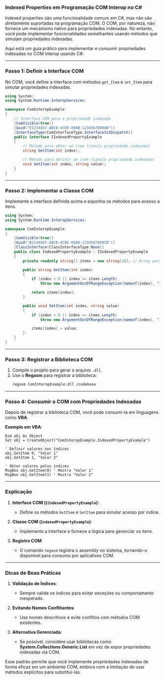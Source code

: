 ### Indexed Properties em Programação COM Interop no C#

Indexed properties são uma funcionalidade comum em C#, mas não são diretamente suportadas na programação COM. O COM, por natureza, não fornece um mecanismo nativo para propriedades indexadas. No entanto, você pode implementar funcionalidades semelhantes usando métodos que simulam propriedades indexadas.

Aqui está um guia prático para implementar e consumir propriedades indexadas no COM Interop usando C#:

---

### Passo 1: Definir a Interface COM

No COM, você define a interface com métodos `get_Item` e `set_Item` para simular propriedades indexadas.

```csharp
using System;
using System.Runtime.InteropServices;

namespace ComInteropExample
{
    // Interface COM para a propriedade indexada
    [ComVisible(true)]
    [Guid("E1234567-ABCD-4CDE-89AB-1234567890AB")]
    [InterfaceType(ComInterfaceType.InterfaceIsIDispatch)]
    public interface IIndexedPropertyExample
    {
        // Método para obter um item (simula propriedade indexada)
        string GetItem(int index);

        // Método para definir um item (simula propriedade indexada)
        void SetItem(int index, string value);
    }
}
```

---

### Passo 2: Implementar a Classe COM

Implemente a interface definida acima e exponha os métodos para acesso a itens.

```csharp
using System;
using System.Runtime.InteropServices;

namespace ComInteropExample
{
    [ComVisible(true)]
    [Guid("B1234567-ABCD-4CDE-89AB-1234567890CD")]
    [ClassInterface(ClassInterfaceType.None)]
    public class IndexedPropertyExample : IIndexedPropertyExample
    {
        private readonly string[] items = new string[10]; // Array para simular uma lista.

        public string GetItem(int index)
        {
            if (index < 0 || index >= items.Length)
                throw new ArgumentOutOfRangeException(nameof(index), "Index out of bounds.");

            return items[index];
        }

        public void SetItem(int index, string value)
        {
            if (index < 0 || index >= items.Length)
                throw new ArgumentOutOfRangeException(nameof(index), "Index out of bounds.");

            items[index] = value;
        }
    }
}
```

---

### Passo 3: Registrar a Biblioteca COM

1. Compile o projeto para gerar o arquivo `.dll`.
2. Use o **Regasm** para registrar a biblioteca:
   ```bash
   regasm ComInteropExample.dll /codebase
   ```

---

### Passo 4: Consumir o COM com Propriedades Indexadas

Depois de registrar a biblioteca COM, você pode consumi-la em linguagens como **VBA**.

**Exemplo em VBA**:
```vba
Dim obj As Object
Set obj = CreateObject("ComInteropExample.IndexedPropertyExample")

' Definir valores nos índices
obj.SetItem 0, "Valor 1"
obj.SetItem 1, "Valor 2"

' Obter valores pelos índices
MsgBox obj.GetItem(0) ' Mostra "Valor 1"
MsgBox obj.GetItem(1) ' Mostra "Valor 2"
```

---

### Explicação

1. **Interface COM (`IIndexedPropertyExample`)**:
   - Define os métodos `GetItem` e `SetItem` para simular acesso por índice.

2. **Classe COM (`IndexedPropertyExample`)**:
   - Implementa a interface e fornece a lógica para gerenciar os itens.

3. **Registro COM**:
   - O comando `regasm` registra o assembly no sistema, tornando-o disponível para consumo por aplicativos COM.

---

### Dicas de Boas Práticas

1. **Validação de Índices**:
   - Sempre valide os índices para evitar exceções ou comportamento inesperado.

2. **Evitando Nomes Conflitantes**:
   - Use nomes descritivos e evite conflitos com métodos COM existentes.

3. **Alternativa Gerenciada**:
   - Se possível, considere usar bibliotecas como **System.Collections.Generic.List** em vez de expor propriedades indexadas via COM.

Esse padrão permite que você implemente propriedades indexadas de forma eficaz em um ambiente COM, embora com a limitação de usar métodos explícitos para substituí-las.